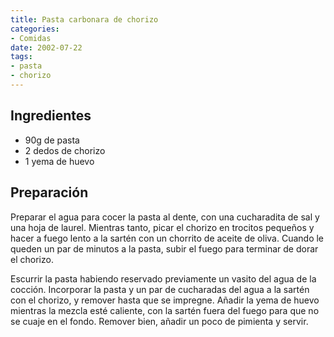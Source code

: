 ```yaml
---
title: Pasta carbonara de chorizo
categories:
- Comidas
date: 2002-07-22
tags:
- pasta
- chorizo
---
```


## Ingredientes

* 90g de pasta
* 2 dedos de chorizo
* 1 yema de huevo

## Preparación

Preparar el agua para cocer la pasta al dente, con una cucharadita de sal y una hoja de laurel. Mientras tanto, picar el chorizo en trocitos pequeños y hacer a fuego lento a la sartén con un chorrito de aceite de oliva. Cuando le queden un par de minutos a la pasta, subir el fuego para terminar de dorar el chorizo.

Escurrir la pasta habiendo reservado previamente un vasito del agua de la cocción. Incorporar la pasta y un par de cucharadas del agua a la sartén con el chorizo, y remover hasta que se impregne. Añadir la yema de huevo mientras la mezcla esté caliente, con la sartén fuera del fuego para que no se cuaje en el fondo. Remover bien, añadir un poco de pimienta y servir.
